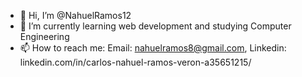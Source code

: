 - 👋 Hi, I’m @NahuelRamos12
- 🌱 I’m currently learning web development and studying Computer Engineering
- 📫 How to reach me:
Email: nahuelramos8@gmail.com,
Linkedin: linkedin.com/in/carlos-nahuel-ramos-veron-a35651215/

<!---
NahuelRamos12/NahuelRamos12 is a ✨ special ✨ repository because its `README.md` (this file) appears on your GitHub profile.
You can click the Preview link to take a look at your changes.
--->
